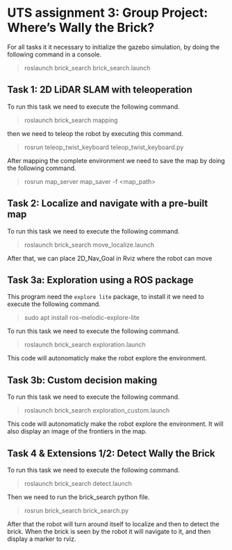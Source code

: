 # UTS assignment 3: Group Project: Where’s Wally the Brick?

For all tasks it it necessary to initialize the gazebo simulation, by doing the following command in a console.

> roslaunch brick_search brick_search.launch

## Task 1: 2D LiDAR SLAM with teleoperation

To run this task we need to execute the following command.
> roslaunch brick_search mapping

then we need to teleop the robot by executing this command.

> rosrun teleop_twist_keyboard teleop_twist_keyboard.py

After mapping the complete environment we need to save the map by doing the following command.

> rosrun map_server map_saver -f <map_path>

## Task 2: Localize and navigate with a pre-built map


To run this task we need to execute the following command.

> roslaunch brick_search move_localize.launch

After that, we can place 2D_Nav_Goal in Rviz where the robot can move

## Task 3a: Exploration using a ROS package

This program need the `explore lite` package, to install it we need to execute the following command.

> sudo apt install ros-melodic-explore-lite

To run this task we need to execute the following command.

> roslaunch brick_search exploration.launch

This code will autonomaticly make the robot explore the environment.

## Task 3b: Custom decision making

To run this task we need to execute the following command.

> roslaunch brick_search exploration_custom.launch

This code will autonomaticly make the robot explore the environment. It will also display an image of the frontiers in the map.

## Task 4 & Extensions 1/2: Detect Wally the Brick

To run this task we need to execute the following command.

> roslaunch brick_search detect.launch

Then we need to run the brick_search python file.

> rosrun brick_search brick_search.py

After that the robot will turn around itself to localize and then to detect the brick.
When the brick is seen by the robot it will navigate to it, and then display a marker to rviz.

